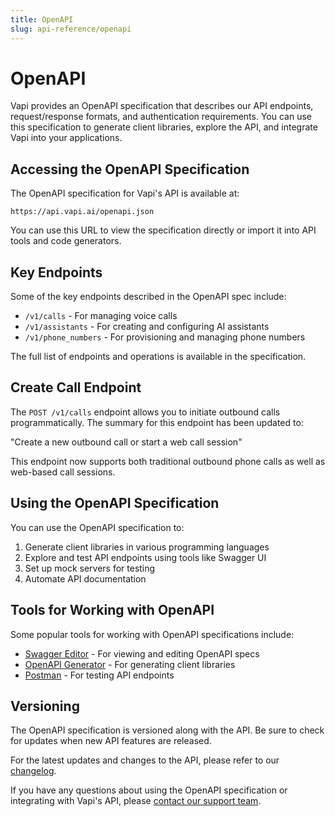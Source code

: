 ```yaml
---
title: OpenAPI
slug: api-reference/openapi
---
```


# OpenAPI

Vapi provides an OpenAPI specification that describes our API endpoints, request/response formats, and authentication requirements. You can use this specification to generate client libraries, explore the API, and integrate Vapi into your applications.

## Accessing the OpenAPI Specification

The OpenAPI specification for Vapi's API is available at:

```
https://api.vapi.ai/openapi.json
```

You can use this URL to view the specification directly or import it into API tools and code generators.

## Key Endpoints

Some of the key endpoints described in the OpenAPI spec include:

- `/v1/calls` - For managing voice calls
- `/v1/assistants` - For creating and configuring AI assistants
- `/v1/phone_numbers` - For provisioning and managing phone numbers

The full list of endpoints and operations is available in the specification.

## Create Call Endpoint

The `POST /v1/calls` endpoint allows you to initiate outbound calls programmatically. The summary for this endpoint has been updated to:

"Create a new outbound call or start a web call session"

This endpoint now supports both traditional outbound phone calls as well as web-based call sessions.

## Using the OpenAPI Specification

You can use the OpenAPI specification to:

1. Generate client libraries in various programming languages
2. Explore and test API endpoints using tools like Swagger UI
3. Set up mock servers for testing
4. Automate API documentation

## Tools for Working with OpenAPI

Some popular tools for working with OpenAPI specifications include:

- [Swagger Editor](https://editor.swagger.io/) - For viewing and editing OpenAPI specs
- [OpenAPI Generator](https://openapi-generator.tech/) - For generating client libraries
- [Postman](https://www.postman.com/) - For testing API endpoints

## Versioning

The OpenAPI specification is versioned along with the API. Be sure to check for updates when new API features are released.

For the latest updates and changes to the API, please refer to our [changelog](/changelog).

If you have any questions about using the OpenAPI specification or integrating with Vapi's API, please [contact our support team](/support).
